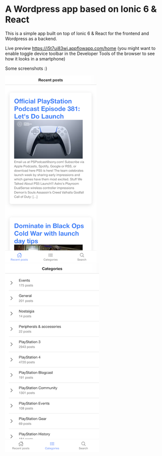 # A Wordpress app based on Ionic 6 & React

This is a simple app built on top of Ionic 6 & React for the frontend and Wordpress as a backend. 

Live preview 
https://i5t7ui83wj.appflowapp.com/home
(you might want to enable toggle device toolbar in the Developer Tools of the browser to see how it looks in a smartphone)

Some screenshots :) 

![home](home.png) ![categories](categories.png)